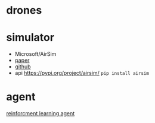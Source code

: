 # drones
# simulator
- Microsoft/AirSim
- [paper](https://arxiv.org/abs/1705.05065)
- [github](https://github.com/Microsoft/AirSim)
- api https://pypi.org/project/airsim/ ```pip install airsim```
# agent
[reinforcment learning agent](http://www.robotics.stanford.edu/~ang/papers/iser04-invertedflight.pdf)
